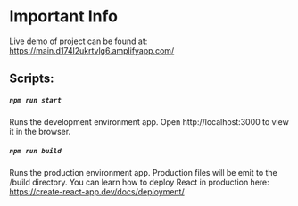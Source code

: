 # Important Info
Live demo of project can be found at: https://main.d174l2ukrtvlg6.amplifyapp.com/

## Scripts:
##### `npm run start`
Runs the development environment app. Open http://localhost:3000 to view it in the browser.
##### `npm run build`
Runs the production environment app. Production files will be emit to the /build directory.
You can learn how to deploy React in production here: https://create-react-app.dev/docs/deployment/